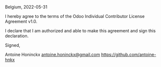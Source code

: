 Belgium, 2022-05-31

I hereby agree to the terms of the Odoo Individual Contributor License
Agreement v1.0.

I declare that I am authorized and able to make this agreement and sign this
declaration.

Signed,

Antoine Honinckx antoine.honinckx@gmail.com https://github.com/antoine-hnkx
